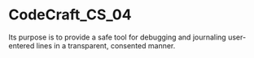 # CodeCraft_CS_04
 Its purpose is to provide a safe tool for debugging and journaling user-entered lines in a transparent, consented manner.
